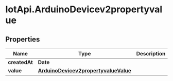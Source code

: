 # IotApi.ArduinoDevicev2propertyvalue

## Properties

Name | Type | Description | Notes
------------ | ------------- | ------------- | -------------
**createdAt** | **Date** |  | [optional] 
**value** | [**ArduinoDevicev2propertyvalueValue**](ArduinoDevicev2propertyvalueValue.md) |  | [optional] 


